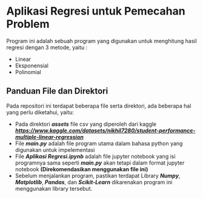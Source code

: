 # Aplikasi Regresi untuk Pemecahan Problem
Program ini adalah sebuah program yang digunakan untuk menghitung hasil regresi dengan 3 metode, yaitu :
* Linear
* Eksponensial
* Polinomial

## Panduan File dan Direktori

Pada repositori ini terdapat beberapa file serta direktori, ada beberapa hal yang perlu diketahui, yaitu:
* Pada direktori ***assets*** file csv yang diperoleh dari kaggle ***https://www.kaggle.com/datasets/nikhil7280/student-performance-multiple-linear-regression***
* File ***main.py*** adalah file program utama dalam bahasa python yang digunakan untuk impelementasi
* File ***Aplikasi Regresi.ipynb*** adalah file jupyter notebook yang isi programnya sama seperti ***main.py*** akan tetapi dalam format jupyter notebook **(Direkomendasikan menggunakan file ini)**
* Sebelum menjalankan program, pastikan terdapat Library ***Numpy***, ***Matplotlib***, ***Pandas***, dan ***Scikit-Learn*** dikarenakan program ini menggunakan library tersebut.